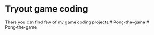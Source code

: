 # Tryout game coding
There you can find few of my game coding projects.#   P o n g - t h e - g a m e  
 #   P o n g - t h e - g a m e  
 